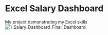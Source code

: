 # Excel Salary Dashboard
My project demonstrating my Excel skills
![1_Salary_Dashboard_Final_Dashboard](https://github.com/user-attachments/assets/d88d3932-f378-44d3-840a-ff99387d43a6)
